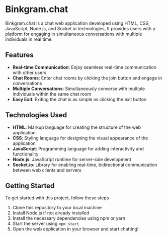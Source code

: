 # Binkgram.chat

Binkgram.chat is a chat web application developed using HTML, CSS, JavaScript, Node.js, and Socket.io technologies, It provides users with a platform for engaging in simultaneous conversations with multiple individuals in real time.

## Features

- **Real-time Communication**: Enjoy seamless real-time communication with other users
- **Chat Rooms**: Enter chat rooms by clicking the join button and engage in conversations
- **Multiple Conversations**: Simultaneously converse with multiple individuals within the same chat room
- **Easy Exit**: Exiting the chat is as simple as clicking the exit button

## Technologies Used

- **HTML**: Markup language for creating the structure of the web application
- **CSS**: Styling language for designing the visual appearance of the application
- **JavaScript**: Programming language for adding interactivity and functionality
- **Node.js**: JavaScript runtime for server-side development
- **Socket.io**: Library for enabling real-time, bidirectional communication between web clients and servers

## Getting Started

To get started with this project, follow these steps

1. Clone this repository to your local machine
2. Install Node.js if not already installed
3. Install the necessary dependencies using npm or yarn
4. Start the server using `npm start`
5. Open the web application in your browser and start chatting!
